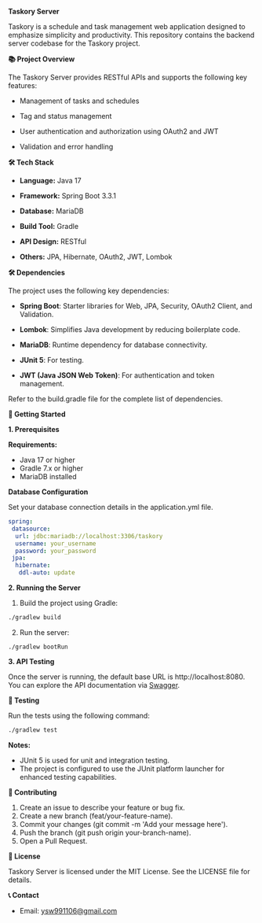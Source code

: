 **Taskory Server**

Taskory is a schedule and task management web application designed to emphasize simplicity and productivity. This repository contains the backend server codebase for the Taskory project.



**📚 Project Overview**

The Taskory Server provides RESTful APIs and supports the following key features:

- Management of tasks and schedules

- Tag and status management

- User authentication and authorization using OAuth2 and JWT

- Validation and error handling



**🛠️ Tech Stack**

- **Language:** Java 17

- **Framework:** Spring Boot 3.3.1

- **Database:** MariaDB

- **Build Tool:** Gradle

- **API Design:** RESTful

- **Others:** JPA, Hibernate, OAuth2, JWT, Lombok



**🛠️ Dependencies**

The project uses the following key dependencies:

- **Spring Boot**: Starter libraries for Web, JPA, Security, OAuth2 Client, and Validation.

- **Lombok**: Simplifies Java development by reducing boilerplate code.

- **MariaDB**: Runtime dependency for database connectivity.

- **JUnit 5**: For testing.

- **JWT (Java JSON Web Token)**: For authentication and token management.

Refer to the build.gradle file for the complete list of dependencies.



**🚀 Getting Started**

**1. Prerequisites**

**Requirements:**

- Java 17 or higher
- Gradle 7.x or higher
- MariaDB installed



**Database Configuration**

Set your database connection details in the application.yml file.

```yaml
spring:
 datasource:
  url: jdbc:mariadb://localhost:3306/taskory
  username: your_username
  password: your_password
 jpa:
  hibernate:
   ddl-auto: update
```



**2. Running the Server**

1. Build the project using Gradle:

```cmd
./gradlew build
```

2. Run the server:

```
./gradlew bootRun
```



**3. API Testing**

Once the server is running, the default base URL is http://localhost:8080. You can explore the API documentation via [Swagger](http://localhost:8080/swagger-ui/).



**🧪 Testing**

Run the tests using the following command:

```cmd
./gradlew test
```

**Notes:**

- JUnit 5 is used for unit and integration testing.
- The project is configured to use the JUnit platform launcher for enhanced testing capabilities.



**🤝 Contributing**

1. Create an issue to describe your feature or bug fix.
2. Create a new branch (feat/your-feature-name).
3. Commit your changes (git commit -m 'Add your message here').
4. Push the branch (git push origin your-branch-name).
5. Open a Pull Request.



**📄 License**

Taskory Server is licensed under the MIT License. See the LICENSE file for details.



**📞 Contact**

- Email: ysw991106@gmail.com